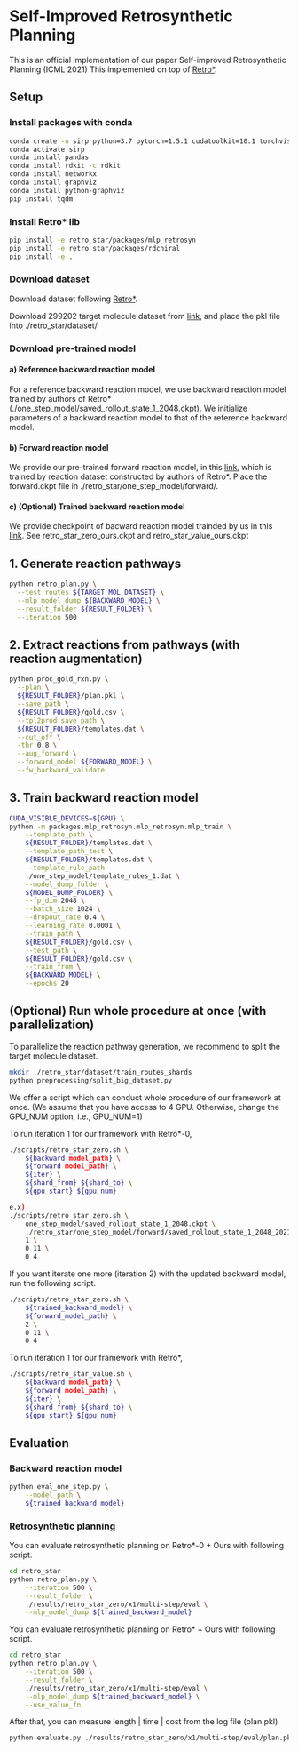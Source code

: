 # Self-Improved Retrosynthetic Planning
This is an official implementation of our paper Self-improved Retrosynthetic Planning (ICML 2021)
This implemented on top of [Retro*](https://github.com/binghong-ml/retro_star).

## Setup

### Install packages with conda

```bash
conda create -n sirp python=3.7 pytorch=1.5.1 cudatoolkit=10.1 torchvision -c pytorch
conda activate sirp
conda install pandas
conda install rdkit -c rdkit
conda install networkx
conda install graphviz
conda install python-graphviz
pip install tqdm
```

### Install Retro* lib
```bash
pip install -e retro_star/packages/mlp_retrosyn
pip install -e retro_star/packages/rdchiral
pip install -e .
```

### Download dataset
Download dataset following [Retro*](https://github.com/binghong-ml/retro_star).

Download 299202 target molecule dataset from [link](https://www.dropbox.com/s/0nezo0xith8bnml/routes_train.pkl?dl=0),
and place the pkl file into ./retro_star/dataset/

### Download pre-trained model
#### a) Reference backward reaction model
For a reference backward reaction model, we use backward reaction model trained by authors of Retro* 
(./one_step_model/saved_rollout_state_1_2048.ckpt).
We initialize parameters of a backward reaction model to that of the reference backward model.

#### b) Forward reaction model
We provide our pre-trained forward reaction model, 
in this [link](https://drive.google.com/drive/u/0/folders/13DdftEV0x55OZ8ZxHNAkmcvi_4x90hPI),
which is trained by reaction dataset constructed by authors of Retro*.
Place the forward.ckpt file in ./retro_star/one_step_model/forward/.

#### c) (Optional) Trained backward reaction model
We provide checkpoint of bacward reaction model trainded by us in this [link](https://drive.google.com/drive/u/0/folders/13DdftEV0x55OZ8ZxHNAkmcvi_4x90hPI).
See retro_star_zero_ours.ckpt and retro_star_value_ours.ckpt 

## 1. Generate reaction pathways
```bash
python retro_plan.py \
  --test_routes ${TARGET_MOL_DATASET} \
  --mlp_model_dump ${BACKWARD_MODEL} \
  --result_folder ${RESULT_FOLDER} \
  --iteration 500
```

## 2. Extract reactions from pathways (with reaction augmentation)
```bash
python proc_gold_rxn.py \
  --plan \
  ${RESULT_FOLDER}/plan.pkl \
  --save_path \
  ${RESULT_FOLDER}/gold.csv \
  --tpl2prod_save_path \
  ${RESULT_FOLDER}/templates.dat \
  --cut_off \
  -thr 0.8 \
  --aug_forward \
  --forward_model ${FORWARD_MODEL} \
  --fw_backward_validate
```

## 3. Train backward reaction model
```bash
CUDA_VISIBLE_DEVICES=${GPU} \
python -m packages.mlp_retrosyn.mlp_retrosyn.mlp_train \
    --template_path \
    ${RESULT_FOLDER}/templates.dat \
    --template_path_test \
    ${RESULT_FOLDER}/templates.dat \
    --template_rule_path 
    ./one_step_model/template_rules_1.dat \
    --model_dump_folder \
    ${MODEL_DUMP_FOLDER} \
    --fp_dim 2048 \
    --batch_size 1024 \
    --dropout_rate 0.4 \
    --learning_rate 0.0001 \
    --train_path \
    ${RESULT_FOLDER}/gold.csv \
    --test_path \
    ${RESULT_FOLDER}/gold.csv \
    --train_from \
    ${BACKWARD_MODEL} \
    --epochs 20
```

## (Optional) Run whole procedure at once (with parallelization)
To parallelize the reaction pathway generation, we recommend to split the target molecule dataset.
```bash
mkdir ./retro_star/dataset/train_routes_shards
python preprocessing/split_big_dataset.py
```
We offer a script which can conduct whole procedure of our framework at once.
(We assume that you have access to 4 GPU. Otherwise, change the GPU_NUM option, i.e., GPU_NUM=1)

To run iteration 1 for our framework with Retro*-0,
```bash
./scripts/retro_star_zero.sh \
    ${backward model_path} \
    ${forward model_path} \
    ${iter} \
    ${shard_from} ${shard_to} \
    ${gpu_start} ${gpu_num}

e.x)
./scripts/retro_star_zero.sh \
    one_step_model/saved_rollout_state_1_2048.ckpt \
    ./retro_star/one_step_model/forward/saved_rollout_state_1_2048_2021-02-09_19:06:41.ckpt \
    1 \
    0 11 \
    0 4
```

If you want iterate one more (iteration 2) with the updated backward model, run the following script.
```bash
./scripts/retro_star_zero.sh \
    ${trained_backward_model} \
    ${forward_model_path} \
    2 \
    0 11 \
    0 4
```


To run iteration 1 for our framework with Retro*,
```bash
./scripts/retro_star_value.sh \
    ${backward model_path} \
    ${forward model_path} \
    ${iter} \
    ${shard_from} ${shard_to} \
    ${gpu_start} ${gpu_num}
```

## Evaluation
### Backward reaction model
```bash
python eval_one_step.py \
    --model_path \
    ${trained_backward_model}
```

### Retrosynthetic planning
You can evaluate retrosynthetic planning on Retro*-0 + Ours with following script.
```bash
cd retro_star
python retro_plan.py \
    --iteration 500 \
    --result_folder \
    ./results/retro_star_zero/x1/multi-step/eval \
    --mlp_model_dump ${trained_backward_model}
```
You can evaluate retrosynthetic planning on Retro* + Ours with following script.
```bash
cd retro_star
python retro_plan.py \
    --iteration 500 \
    --result_folder \
    ./results/retro_star_zero/x1/multi-step/eval \
    --mlp_model_dump ${trained_backward_model} \
    --use_value_fn
```
After that, you can measure length | time | cost from the log file (plan.pkl)
```bash
python evaluate.py ./results/retro_star_zero/x1/multi-step/eval/plan.pkl
```